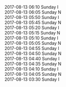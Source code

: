 2017-08-13 06:10 Sunday  I  
2017-08-13 06:05 Sunday  N  
2017-08-13 05:50 Sunday  I  
2017-08-13 05:45 Sunday  N  
2017-08-13 05:20 Sunday  I  
2017-08-13 05:15 Sunday  N  
2017-08-13 05:10 Sunday  I  
2017-08-13 05:05 Sunday  N  
2017-08-13 04:55 Sunday  I  
2017-08-13 04:50 Sunday  N  
2017-08-13 04:40 Sunday  I  
2017-08-13 04:35 Sunday  N  
2017-08-13 04:10 Sunday  I  
2017-08-13 04:05 Sunday  N  
2017-08-13 03:30 Sunday  I  
